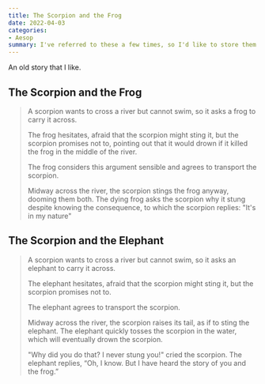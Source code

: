 ```yaml
---
title: The Scorpion and the Frog
date: 2022-04-03
categories:
- Aesop
summary: I've referred to these a few times, so I'd like to store them somewhere
---
```


An old story that I like.

## The Scorpion and the Frog 
> A scorpion wants to cross a river but cannot swim, so it asks a frog to carry it across. 
> 
> The frog hesitates, afraid that the scorpion might sting it, but the scorpion promises not to, 
> pointing out that it would drown if it killed the frog in the middle of the river. 
> 
> The frog considers this argument sensible and agrees to transport the scorpion. 
> 
> Midway across the river, the scorpion stings the frog anyway, dooming them both. 
> The dying frog asks the scorpion why it stung despite knowing the consequence, to which the scorpion replies: 
> "It's in my nature"

## The Scorpion and the Elephant
> A scorpion wants to cross a river but cannot swim, so it asks an elephant to carry it across. 
> 
> The elephant hesitates, afraid that the scorpion might sting it, but the scorpion promises not to.
> 
> The elephant agrees to transport the scorpion. 
> 
> Midway across the river, the scorpion raises its tail, as if to sting the elephant. 
> The elephant quickly tosses the scorpion in the water, which will eventually drown the scorpion.
> 
> "Why did you do that? I never stung you!" cried the scorpion.
> The elephant replies, “Oh, I know. But I have heard the story of you and the frog.”

